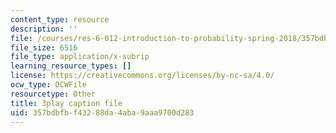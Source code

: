 ```yaml
---
content_type: resource
description: ''
file: /courses/res-6-012-introduction-to-probability-spring-2018/357bdbfbf43288da4aba9aaa9700d283_0cD-tcITuck.srt
file_size: 6516
file_type: application/x-subrip
learning_resource_types: []
license: https://creativecommons.org/licenses/by-nc-sa/4.0/
ocw_type: OCWFile
resourcetype: Other
title: 3play caption file
uid: 357bdbfb-f432-88da-4aba-9aaa9700d283
---
```

